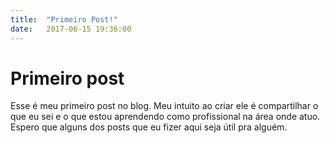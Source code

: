 ```yaml
---
title:  "Primeiro Post!"
date:   2017-06-15 19:36:00
---
```


# Primeiro post

Esse é meu primeiro post no blog. Meu intuito ao criar ele é compartilhar o que eu sei e o que estou aprendendo como profissional na área onde atuo. Espero que alguns dos posts que eu fizer aqui seja útil pra alguém.



